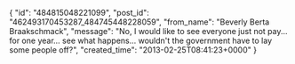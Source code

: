  {
   "id": "484815048221099",
   "post_id": "462493170453287_484745448228059",
   "from_name": "Beverly Berta Braakschmack",
   "message": "No, I would like to see everyone just not pay... for one year... see what happens... wouldn't the government have to lay some people off?",
   "created_time": "2013-02-25T08:41:23+0000"
 }
